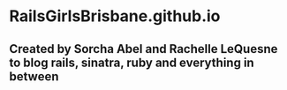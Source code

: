 # RailsGirlsBrisbane.github.io
## Created by Sorcha Abel and Rachelle LeQuesne to blog rails, sinatra, ruby and everything in between